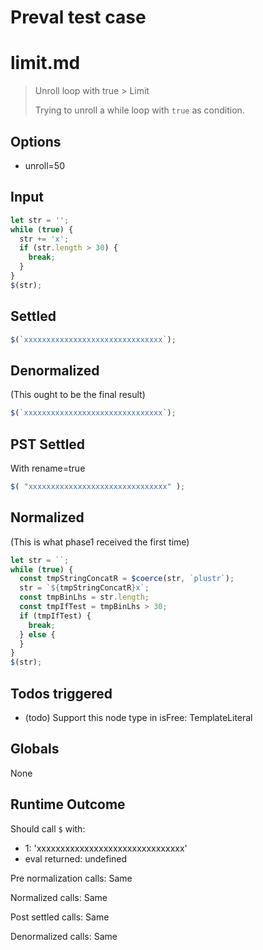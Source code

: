 # Preval test case

# limit.md

> Unroll loop with true > Limit
>
> Trying to unroll a while loop with `true` as condition.

## Options

- unroll=50

## Input

`````js filename=intro
let str = '';
while (true) {
  str += 'x';
  if (str.length > 30) {
    break;
  }
}
$(str);
`````


## Settled


`````js filename=intro
$(`xxxxxxxxxxxxxxxxxxxxxxxxxxxxxxx`);
`````


## Denormalized
(This ought to be the final result)

`````js filename=intro
$(`xxxxxxxxxxxxxxxxxxxxxxxxxxxxxxx`);
`````


## PST Settled
With rename=true

`````js filename=intro
$( "xxxxxxxxxxxxxxxxxxxxxxxxxxxxxxx" );
`````


## Normalized
(This is what phase1 received the first time)

`````js filename=intro
let str = ``;
while (true) {
  const tmpStringConcatR = $coerce(str, `plustr`);
  str = `${tmpStringConcatR}x`;
  const tmpBinLhs = str.length;
  const tmpIfTest = tmpBinLhs > 30;
  if (tmpIfTest) {
    break;
  } else {
  }
}
$(str);
`````


## Todos triggered


- (todo) Support this node type in isFree: TemplateLiteral


## Globals


None


## Runtime Outcome


Should call `$` with:
 - 1: 'xxxxxxxxxxxxxxxxxxxxxxxxxxxxxxx'
 - eval returned: undefined

Pre normalization calls: Same

Normalized calls: Same

Post settled calls: Same

Denormalized calls: Same
